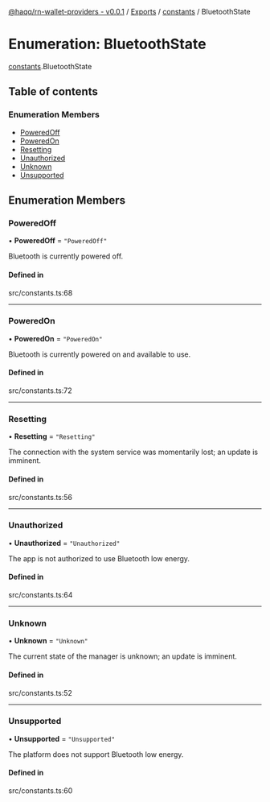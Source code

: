 [@haqq/rn-wallet-providers - v0.0.1](../README.md) / [Exports](../modules.md) / [constants](../modules/constants.md) / BluetoothState

# Enumeration: BluetoothState

[constants](../modules/constants.md).BluetoothState

## Table of contents

### Enumeration Members

- [PoweredOff](constants.BluetoothState.md#poweredoff)
- [PoweredOn](constants.BluetoothState.md#poweredon)
- [Resetting](constants.BluetoothState.md#resetting)
- [Unauthorized](constants.BluetoothState.md#unauthorized)
- [Unknown](constants.BluetoothState.md#unknown)
- [Unsupported](constants.BluetoothState.md#unsupported)

## Enumeration Members

### PoweredOff

• **PoweredOff** = ``"PoweredOff"``

Bluetooth is currently powered off.

#### Defined in

src/constants.ts:68

___

### PoweredOn

• **PoweredOn** = ``"PoweredOn"``

Bluetooth is currently powered on and available to use.

#### Defined in

src/constants.ts:72

___

### Resetting

• **Resetting** = ``"Resetting"``

The connection with the system service was momentarily lost; an update is imminent.

#### Defined in

src/constants.ts:56

___

### Unauthorized

• **Unauthorized** = ``"Unauthorized"``

The app is not authorized to use Bluetooth low energy.

#### Defined in

src/constants.ts:64

___

### Unknown

• **Unknown** = ``"Unknown"``

The current state of the manager is unknown; an update is imminent.

#### Defined in

src/constants.ts:52

___

### Unsupported

• **Unsupported** = ``"Unsupported"``

The platform does not support Bluetooth low energy.

#### Defined in

src/constants.ts:60
